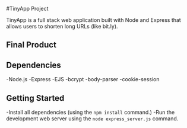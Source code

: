 #TinyApp Project

TinyApp is a full stack web application built with Node and Express that allows users to shorten long URLs (like bit.ly).

## Final Product

## Dependencies

-Node.js
-Express
-EJS
-bcrypt
-body-parser
-cookie-session

## Getting Started

-Install all dependencies (using the `npm install` command.)
-Run the development web server using the `node express_server.js` command.